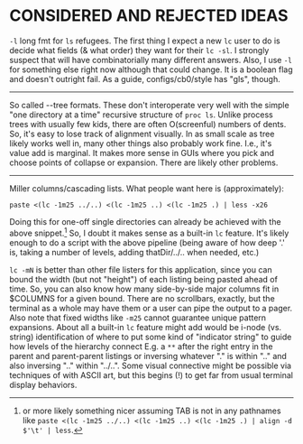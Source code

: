CONSIDERED AND REJECTED IDEAS
=============================
`-l` long fmt for `ls` refugees.  The first thing I expect a new `lc` user to do
is decide what fields (& what order) they want for their `lc -sl`.  I strongly
suspect that will have combinatorially many different answers.  Also, I use `-l`
for something else right now although that could change.  It is a boolean flag
and doesn't outright fail.  As a guide, configs/cb0/style has "gls", though.

--------

So called --tree formats.  These don't interoperate very well with the simple
"one directory at a time" recursive structure of `proc ls`.  Unlike process
trees with usually few kids, there are often O(screenful) numbers of dents.
So, it's easy to lose track of alignment visually.  In as small scale as tree
likely works well in, many other things also probably work fine.  I.e., it's
value add is marginal.  It makes more sense in GUIs where you pick and choose
points of collapse or expansion.  There are likely other problems.

--------

Miller columns/cascading lists.  What people want here is (approximately):
```
paste <(lc -1m25 ../..) <(lc -1m25 ..) <(lc -1m25 .) | less -x26

```
Doing this for one-off single directories can already be achieved with the above
snippet.[^1]  So, I doubt it makes sense as a built-in `lc` feature.  It's likely
enough to do a script with the above pipeline (being aware of how deep '.' is,
taking a number of levels, adding thatDir/../.. when needed, etc.)

`lc -mN` is better than other file listers for this application, since you can
bound the width (but not "height") of each listing being pasted ahead of time.
So, you can also know how many side-by-side major columns fit in $COLUMNS for a
given bound.  There are no scrollbars, exactly, but the terminal as a whole may
have them or a user can pipe the output to a pager.  Also note that fixed widths
like `-m25` cannot guarantee unique pattern expansions.  About all a built-in
`lc` feature might add would be i-node (vs. string) identification of where to
put some kind of "indicator string" to guide how levels of the hierarchy connect
E.g. a `**` after the right entry in the parent and parent-parent listings or
inversing whatever "." is within ".." and also inversing ".." within "../..".
Some visual connective might be possible via techniques of with ASCII art, but
this begins (!) to get far from usual terminal display behaviors.

[^1]: or more likely something nicer assuming TAB is not in any pathnames like
`paste <(lc -1m25 ../..) <(lc -1m25 ..) <(lc -1m25 .) | align -d $'\t' | less`.
